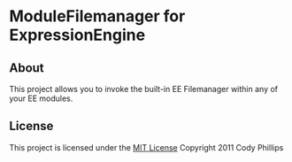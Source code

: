 ModuleFilemanager for ExpressionEngine
==================

## About

This project allows you to invoke the built-in EE Filemanager within any of your EE modules.

## License

This project is licensed under the [MIT License](ttp://www.opensource.org/licenses/mit-license.php) Copyright 2011 Cody Phillips